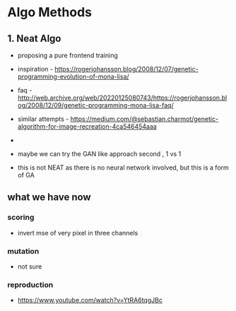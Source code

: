 # Algo Methods

## 1. Neat Algo
* proposing a pure frontend training 
* inspiration - https://rogerjohansson.blog/2008/12/07/genetic-programming-evolution-of-mona-lisa/
* faq - http://web.archive.org/web/20220125080743/https://rogerjohansson.blog/2008/12/09/genetic-programming-mona-lisa-faq/
* similar attempts - https://medium.com/@sebastian.charmot/genetic-algorithm-for-image-recreation-4ca546454aaa
* 

* maybe we can try the GAN like approach second , 1 vs 1
* this is not NEAT as there is no neural network involved, but this is a form of GA


## what we have now

### scoring
* invert mse of very pixel in three channels

### mutation
* not sure

### reproduction
* https://www.youtube.com/watch?v=YtRA6tqgJBc



